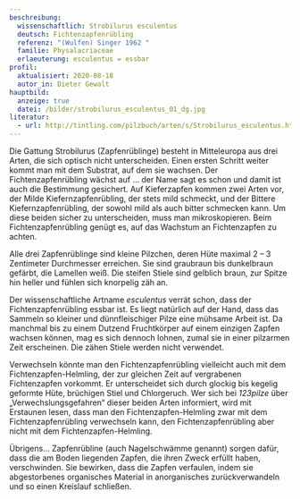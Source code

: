 ```yaml
---
beschreibung:
  wissenschaftlich: Strobilurus esculentus
  deutsch: Fichtenzapfenrübling
  referenz: "(Wulfen) Singer 1962 "
  familie: Physalacriaceae
  erlaeuterung: esculentus = essbar
profil:
  aktualisiert: 2020-08-18
  autor_in: Dieter Gewalt
hauptbild:
  anzeige: true
  datei: /bilder/strobilurus_esculentus_01_dg.jpg
literatur:
  - url: http://tintling.com/pilzbuch/arten/s/Strobilurus_esculentus.html
---
```

Die Gattung Strobilurus (Zapfenrüblinge) besteht in Mitteleuropa aus drei Arten, die sich optisch nicht unterscheiden. Einen ersten Schritt weiter kommt man mit dem Substrat, auf dem sie wachsen. Der Fichtenzapfenrübling wächst auf … der Name sagt es schon und damit ist auch die Bestimmung gesichert. Auf Kieferzapfen kommen zwei Arten vor, der Milde Kiefernzapfenrübling, der stets mild schmeckt, und der Bittere Kiefernzapfenrübling, der sowohl mild als auch bitter schmecken kann. Um diese beiden sicher zu unterscheiden, muss man mikroskopieren. Beim Fichtenzapfenrübling genügt es, auf das Wachstum an Fichtenzapfen zu achten.

Alle drei Zapfenrüblinge sind kleine Pilzchen, deren Hüte maximal 2 – 3 Zentimeter Durchmesser erreichen. Sie sind graubraun bis dunkelbraun gefärbt, die Lamellen weiß. Die steifen Stiele sind gelblich braun, zur Spitze hin heller und fühlen sich knorpelig zäh an.

Der wissenschaftliche Artname *esculentus* verrät schon, dass der Fichtenzapfenrübling essbar ist. Es liegt natürlich auf der Hand, dass das Sammeln so kleiner und dünnfleischiger Pilze eine mühsame Arbeit ist. Da manchmal bis zu einem Dutzend Fruchtkörper auf einem einzigen Zapfen wachsen können, mag es sich dennoch lohnen, zumal sie in einer pilzarmen Zeit erscheinen. Die zähen Stiele werden nicht verwendet.


Verwechseln könnte man den Fichtenzapfenrübling vielleicht auch mit dem Fichtenzapfen-Helmling, der zur gleichen Zeit auf vergrabenen Fichtenzapfen vorkommt. Er unterscheidet sich durch glockig bis kegelig geformte Hüte, brüchigen Stiel und Chlorgeruch. Wer sich bei *123pilze* über „Verwechslungsgefahren“ dieser beiden Arten informiert, wird mit Erstaunen lesen, dass man den Fichtenzapfen-Helmling zwar mit dem Fichtenzapfenrübling verwechseln kann, den Fichtenzapfenrübling aber nicht mit dem Fichtenzapfen-Helmling.


Übrigens… Zapfenrübline (auch Nagelschwämme genannt) sorgen dafür, dass die am Boden liegenden Zapfen, die ihren Zweck erfüllt haben, verschwinden. Sie bewirken, dass die Zapfen verfaulen, indem sie abgestorbenes organisches Material in anorganisches zurückverwandeln und so einen Kreislauf schließen.
